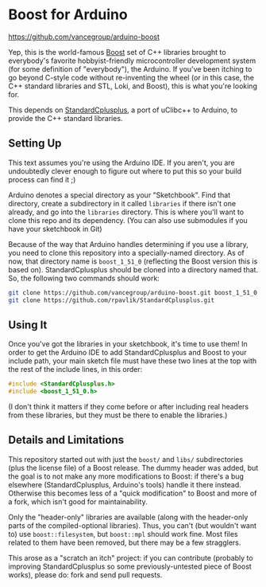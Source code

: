 # Boost for Arduino
<https://github.com/vancegroup/arduino-boost>

Yep, this is the world-famous [Boost][] set of C++ libraries brought to everybody's favorite hobbyist-friendly microcontroller development system (for some definition of "everybody"), the Arduino. If you've been itching to go beyond C-style code without re-inventing the wheel (or in this case, the C++ standard libraries and STL, Loki, and Boost), this is what you're looking for.

This depends on [StandardCplusplus][], a port of uClibc++ to Arduino, to provide the C++ standard libraries.

[Boost]:http://boost.org
[StandardCplusplus]:https://github.com/rpavlik/StandardCplusplus

## Setting Up
This text assumes you're using the Arduino IDE.  If you aren't, you are undoubtedly clever enough to figure out where to put this so your build process can find it ;)

Arduino denotes a special directory as your "Sketchbook".  Find that directory, create a subdirectory in it called `libraries` if there isn't one already, and go into the `libraries` directory.  This is where you'll want to clone this repo and its dependency. (You can also use submodules if you have your sketchbook in Git)

Because of the way that Arduino handles determining if you use a library, you need to clone this repository into a specially-named directory. As of now, that directory name is `boost_1_51_0` (reflecting the Boost version this is based on). StandardCplusplus should be cloned into a directory named that. So, the following two commands should work:

```sh
git clone https://github.com/vancegroup/arduino-boost.git boost_1_51_0
git clone https://github.com/rpavlik/StandardCplusplus.git
```

## Using It
Once you've got the libraries in your sketchbook, it's time to use them!  In order to get the Arduino IDE to add StandardCplusplus and Boost to your include path, your main sketch file must have these two lines at the top with the rest of the include lines, in this order:

```c++
#include <StandardCplusplus.h>
#include <boost_1_51_0.h>
```

(I don't think it matters if they come before or after including real headers from these libraries, but they must be there to enable the libraries.)

## Details and Limitations
This repository started out with just the `boost/` and `libs/` subdirectories (plus the license file) of a Boost release. The dummy header was added, but the goal is to not make any more modifications to Boost: if there's a bug elsewhere (StandardCplusplus, Arduino's tools) handle it there instead. Otherwise this becomes less of a "quick modification" to Boost and more of a fork, which isn't good for maintainability.

Only the "header-only" libraries are available (along with the header-only parts of the compiled-optional libraries). Thus, you can't (but wouldn't want to) use `boost::filesystem`, but `boost::mpl` should work fine. Most files related to them have been removed, but there may be a few stragglers.

This arose as a "scratch an itch" project: if you can contribute (probably to improving StandardCplusplus so some previously-untested piece of Boost works), please do: fork and send pull requests.